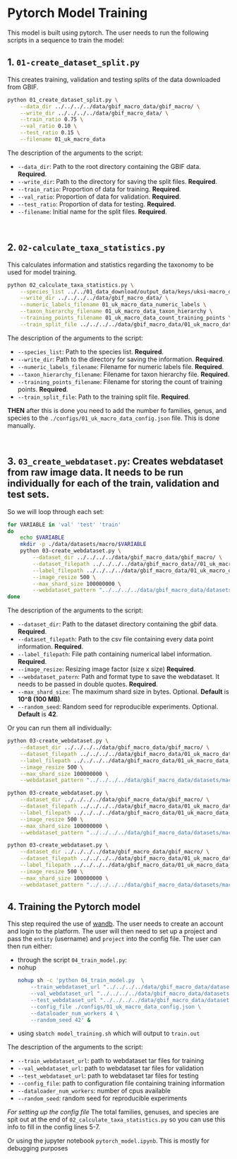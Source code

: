 # Pytorch Model Training

This model is built using pytorch. The user needs to run the following scripts in a sequence to train the model:

## 1. `01-create_dataset_split.py`

This creates training, validation and testing splits of the data downloaded from GBIF.

```bash
python 01_create_dataset_split.py \
    --data_dir ../../../../data/gbif_macro_data/gbif_macro/ \
    --write_dir ../../../../data/gbif_macro_data/ \
    --train_ratio 0.75 \
    --val_ratio 0.10 \
    --test_ratio 0.15 \
    --filename 01_uk_macro_data
```

The description of the arguments to the script:
* `--data_dir`: Path to the root directory containing the GBIF data. **Required**.
* `--write_dir`: Path to the directory for saving the split files. **Required**.
* `--train_ratio`: Proportion of data for training. **Required**.
* `--val_ratio`: Proportion of data for validation. **Required**.
* `--test_ratio`: Proportion of data for testing. **Required**.
* `--filename`: Initial name for the split files. **Required**.

<br>

## 2. `02-calculate_taxa_statistics.py`

This calculates information and statistics regarding the taxonomy to be used for model training.

```bash
python 02_calculate_taxa_statistics.py \
    --species_list ../../01_data_download/output_data/keys/uksi-macro_data.csv \
    --write_dir ../../../../data/gbif_macro_data/ \
    --numeric_labels_filename 01_uk_macro_data_numeric_labels \
    --taxon_hierarchy_filename 01_uk_macro_data_taxon_hierarchy \
    --training_points_filename 01_uk_macro_data_count_training_points \
    --train_split_file ../../../../data/gbif_macro_data/01_uk_macro_data-train-split.csv
```

The description of the arguments to the script:
* `--species_list`: Path to the species list. **Required**.
* `--write_dir`: Path to the directory for saving the information. **Required**.
* `--numeric_labels_filename`: Filename for numeric labels file. **Required**.
* `--taxon_hierarchy_filename`: Filename for taxon hierarchy file. **Required**.
* `--training_points_filename`: Filename for storing the count of training points. **Required**.
* `--train_split_file`: Path to the training split file. **Required**.

**THEN** after this is done you need to add the number fo families, genus, and species to the `./configs/01_uk_macro_data_config.json` file. This is done manually.

<br>

## 3. `03_create_webdataset.py`: Creates webdataset from raw image data. It needs to be run individually for each of the train, validation and test sets.

So we will loop through each set:

```bash
for VARIABLE in 'val' 'test' 'train'
do
    echo $VARIABLE
    mkdir -p ./data/datasets/macro/$VARIABLE
    python 03-create_webdataset.py \
        --dataset_dir ../../../../data/gbif_macro_data/gbif_macro/ \
        --dataset_filepath ../../../../data/gbif_macro_data//01_uk_macro_data-$VARIABLE-split.csv \
        --label_filepath ../../../../data/gbif_macro_data/01_uk_macro_data_numeric_labels.json \
        --image_resize 500 \
        --max_shard_size 100000000 \
        --webdataset_pattern "../../../../data/gbif_macro_data/datasets/macro/$VARIABLE/$VARIABLE-500-%06d.tar"
done
```

The description of the arguments to the script:
* `--dataset_dir`: Path to the dataset directory containing the gbif data. **Required**.
* `--dataset_filepath`: Path to the csv file containing every data point information. **Required**.
* `--label_filepath`: File path containing numerical label information. **Required**.
* `--image_resize`: Resizing image factor (size x size) **Required**.
* `--webdataset_patern`: Path and format type to save the webdataset. It needs to be passed in double quotes. **Required**.
* `--max_shard_size`: The maximum shard size in bytes. Optional. **Default** is **10^8 (100 MB)**.
* `--random_seed`: Random seed for reproducible experiments. Optional. **Default** is **42**.


Or you can run them all individually:

```bash
python 03-create_webdataset.py \
    --dataset_dir ../../../../data/gbif_macro_data/gbif_macro/ \
    --dataset_filepath ../../../../data/gbif_macro_data/01_uk_macro_data-train-split.csv \
    --label_filepath ../../../../data/gbif_macro_data/01_uk_macro_data_numeric_labels.json \
    --image_resize 500 \
    --max_shard_size 100000000 \
    --webdataset_pattern "../../../../data/gbif_macro_data/datasets/macro/train/train-500-%06d.tar"

python 03-create_webdataset.py \
    --dataset_dir ../../../../data/gbif_macro_data/gbif_macro/ \
    --dataset_filepath ../../../../data/gbif_macro_data/01_uk_macro_data-test-split.csv \
    --label_filepath ../../../../data/gbif_macro_data/01_uk_macro_data_numeric_labels.json \
    --image_resize 500 \
    --max_shard_size 100000000 \
    --webdataset_pattern "../../../../data/gbif_macro_data/datasets/macro/test/test-500-%06d.tar"

python 03-create_webdataset.py \
    --dataset_dir ../../../../data/gbif_macro_data/gbif_macro/ \
    --dataset_filepath ../../../../data/gbif_macro_data/01_uk_macro_data-val-split.csv \
    --label_filepath ../../../../data/gbif_macro_data/01_uk_macro_data_numeric_labels.json \
    --image_resize 500 \
    --max_shard_size 100000000 \
    --webdataset_pattern "../../../../data/gbif_macro_data/datasets/macro/val/val-500-%06d.tar"
```

## 4. Training the Pytorch model

This step required the use of [wandb](https://wandb.ai/site). The user needs to create an account and login to the platform. The user will then need to set up a project and pass the `entity` (username) and `project` into the config file. The user can then run either: 
- through the script `04_train_model.py`:
- nohup
    ```bash
    nohup sh -c 'python 04_train_model.py  \
        --train_webdataset_url "../../../../data/gbif_macro_data/datasets/macro/train/train-500-{000000..000396}.tar" \
        --val_webdataset_url "../../../../data/gbif_macro_data/datasets/macro/val/val-500-{000000..000052}.tar" \
        --test_webdataset_url "../../../../data/gbif_macro_data/datasets/macro/test/test-500-{000000..000079}.tar" \
        --config_file ./configs/01_uk_macro_data_config.json \
        --dataloader_num_workers 4 \
        --random_seed 42' &
    ```
- using ```sbatch model_training.sh``` which will output to `train.out`


The description of the arguments to the script:

* `--train_webdataset_url`: path to webdataset tar files for training
* `--val_webdataset_url`: path to webdataset tar files for validation
* `--test_webdataset_url`: path to webdataset tar files for testing
* `--config_file`: path to configuration file containing training information
* `--dataloader_num_workers`: number of cpus available
* `--random_seed`: random seed for reproducible experiments

*For setting up the config file* The total families, genuses, and species are spit out at the end of `02_calculate_taxa_statistics.py` so you can use this info to fill in the config lines 5-7.

Or using the jupyter notebook `pytorch_model.ipynb`. This is mostly for debugging purposes
